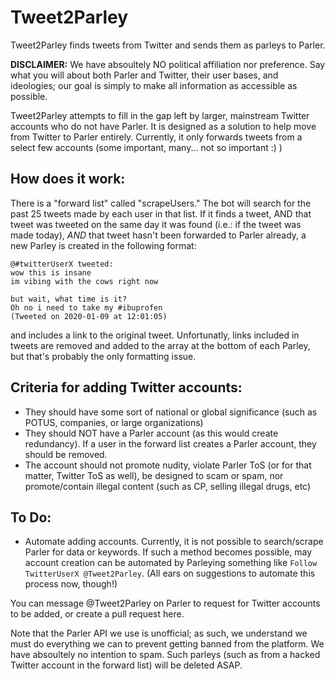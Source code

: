 # Tweet2Parley
Tweet2Parley finds tweets from Twitter and sends them as parleys to Parler.

**DISCLAIMER:** We have absoultely NO political affiliation nor preference. Say what you will about both Parler and Twitter, their user bases, and ideologies; our goal is simply to make all information as accessible as possible.

Tweet2Parley attempts to fill in the gap left by larger, mainstream Twitter accounts who do not have Parler. It is designed as a solution to help move from Twitter to Parler entirely. Currently, it only forwards tweets from a select few accounts (some important, many... not so important :)  )

## How does it work:
There is a "forward list" called "scrapeUsers." The bot will search for the past 25 tweets made by each user in that list. If it finds a tweet, AND that tweet was tweeted on the same day it was found (i.e.: if the tweet was made today), *AND* that tweet hasn't been forwarded to Parler already, a new Parley is created in the following format:
```
@#twitterUserX tweeted:
wow this is insane
im vibing with the cows right now

but wait, what time is it?
Oh no i need to take my #ibuprofen
(Tweeted on 2020-01-09 at 12:01:05)
```
and includes a link to the original tweet. Unfortunatly, links included in tweets are removed and added to the array at the bottom of each Parley, but that's probably the only formatting issue.

## Criteria for adding Twitter accounts:
- They should have some sort of national or global significance (such as POTUS, companies, or large organizations)
- They should NOT have a Parler account (as this would create redundancy). If a user in the forward list creates a Parler account, they should be removed.
- The account should not promote nudity, violate Parler ToS (or for that matter, Twitter ToS as well), be designed to scam or spam, nor promote/contain illegal content (such as CP, selling illegal drugs, etc)

## To Do:
- Automate adding accounts. Currently, it is not possible to search/scrape Parler for data or keywords. If such a method becomes possible, may account creation can be automated by Parleying something like `Follow TwitterUserX @Tweet2Parley`. (All ears on suggestions to automate this process now, though!)

You can message @Tweet2Parley on Parler to request for Twitter accounts to be added, or create a pull request here.

Note that the Parler API we use is unofficial; as such, we understand we must do everything we can to prevent getting banned from the platform. We have absoultely no intention to spam. Such parleys (such as from a hacked Twitter account in the forward list) will be deleted ASAP.
